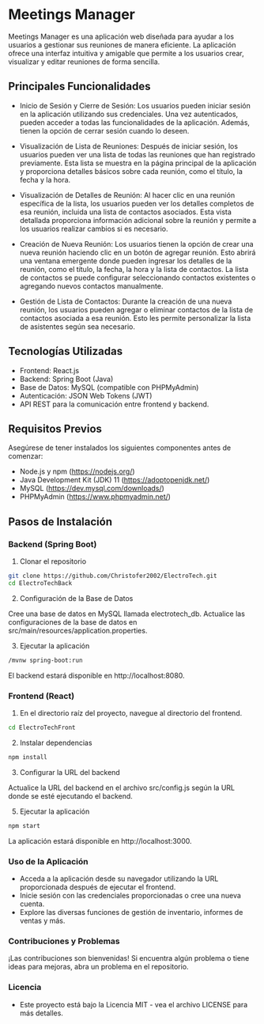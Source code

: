 # Meetings Manager

Meetings Manager es una aplicación web diseñada para ayudar a los usuarios a gestionar sus reuniones de manera eficiente. La aplicación ofrece una interfaz intuitiva y amigable que permite a los usuarios crear, visualizar y editar reuniones de forma sencilla.

## Principales Funcionalidades

- Inicio de Sesión y Cierre de Sesión: Los usuarios pueden iniciar sesión en la aplicación utilizando sus credenciales. Una vez autenticados, pueden acceder a todas las funcionalidades de la aplicación. Además, tienen la opción de cerrar sesión cuando lo deseen.

- Visualización de Lista de Reuniones: Después de iniciar sesión, los usuarios pueden ver una lista de todas las reuniones que han registrado previamente. Esta lista se muestra en la página principal de la aplicación y proporciona detalles básicos sobre cada reunión, como el título, la fecha y la hora.

- Visualización de Detalles de Reunión: Al hacer clic en una reunión específica de la lista, los usuarios pueden ver los detalles completos de esa reunión, incluida una lista de contactos asociados. Esta vista detallada proporciona información adicional sobre la reunión y permite a los usuarios realizar cambios si es necesario.

- Creación de Nueva Reunión: Los usuarios tienen la opción de crear una nueva reunión haciendo clic en un botón de agregar reunión. Esto abrirá una ventana emergente donde pueden ingresar los detalles de la reunión, como el título, la fecha, la hora y la lista de contactos. La lista de contactos se puede configurar seleccionando contactos existentes o agregando nuevos contactos manualmente.

- Gestión de Lista de Contactos: Durante la creación de una nueva reunión, los usuarios pueden agregar o eliminar contactos de la lista de contactos asociada a esa reunión. Esto les permite personalizar la lista de asistentes según sea necesario.

## Tecnologías Utilizadas

- Frontend: React.js
- Backend: Spring Boot (Java)
- Base de Datos: MySQL (compatible con PHPMyAdmin)
- Autenticación: JSON Web Tokens (JWT)
- API REST para la comunicación entre frontend y backend.

## Requisitos Previos

Asegúrese de tener instalados los siguientes componentes antes de comenzar:

- Node.js y npm (https://nodejs.org/)
- Java Development Kit (JDK) 11 (https://adoptopenjdk.net/)
- MySQL (https://dev.mysql.com/downloads/)
- PHPMyAdmin (https://www.phpmyadmin.net/)

## Pasos de Instalación

### Backend (Spring Boot)

1. Clonar el repositorio

```bash
git clone https://github.com/Christofer2002/ElectroTech.git
cd ElectroTechBack
````

2. Configuración de la Base de Datos

Cree una base de datos en MySQL llamada electrotech_db.
Actualice las configuraciones de la base de datos en src/main/resources/application.properties.

3. Ejecutar la aplicación

```bash
/mvnw spring-boot:run
````
El backend estará disponible en http://localhost:8080.

### Frontend (React)
1. En el directorio raíz del proyecto, navegue al directorio del frontend.
   
```bash
cd ElectroTechFront
```
2. Instalar dependencias
   
```bash
npm install
```
3. Configurar la URL del backend
   
Actualice la URL del backend en el archivo src/config.js según la URL donde se esté ejecutando el backend.

5. Ejecutar la aplicación

```bash
npm start
```
La aplicación estará disponible en http://localhost:3000.

### Uso de la Aplicación
- Acceda a la aplicación desde su navegador utilizando la URL proporcionada después de ejecutar el frontend.
- Inicie sesión con las credenciales proporcionadas o cree una nueva cuenta.
- Explore las diversas funciones de gestión de inventario, informes de ventas y más.

### Contribuciones y Problemas
¡Las contribuciones son bienvenidas! Si encuentra algún problema o tiene ideas para mejoras, abra un problema en el repositorio.

### Licencia
- Este proyecto está bajo la Licencia MIT - vea el archivo LICENSE para más detalles.
